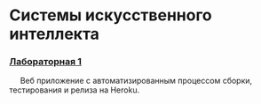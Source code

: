 # Системы искусственного интеллекта

### [Лабораторная 1](https://github.com/platosha-git/AIS/blob/main/lab1)
&nbsp;&nbsp;&nbsp;&nbsp;&nbsp;Веб приложение c автоматизированным процессом сборки, тестирования и релиза на Heroku.  
